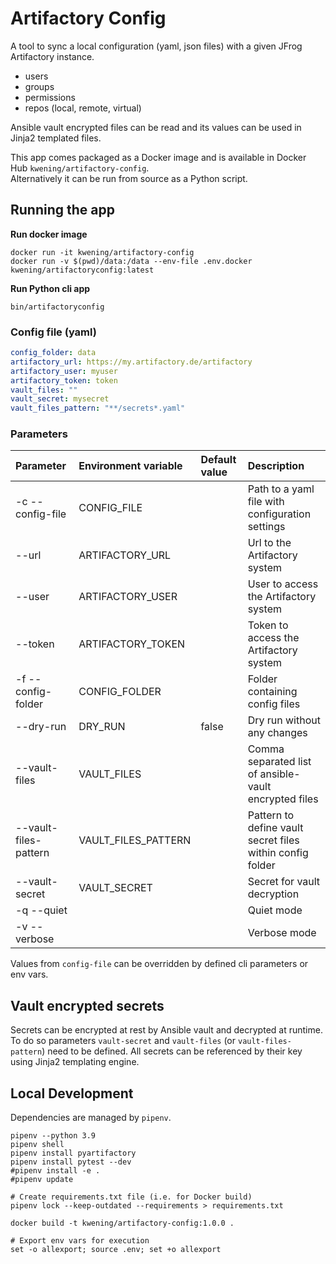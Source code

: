 # Artifactory Config

A tool to sync a local configuration (yaml, json files) with a given JFrog
Artifactory instance.

* users
* groups
* permissions
* repos (local, remote, virtual)

Ansible vault encrypted files can be read and its values can be used in Jinja2 templated files.

This app comes packaged as a Docker image and is available in Docker Hub `kwening/artifactory-config`.   
Alternatively it can be run from source as a Python script.

## Running the app

**Run docker image**

```shell
docker run -it kwening/artifactory-config
docker run -v $(pwd)/data:/data --env-file .env.docker kwening/artifactoryconfig:latest
```

**Run Python cli app**

```shell
bin/artifactoryconfig
```

### Config file (yaml)

```yaml
config_folder: data
artifactory_url: https://my.artifactory.de/artifactory
artifactory_user: myuser
artifactory_token: token
vault_files: ""
vault_secret: mysecret
vault_files_pattern: "**/secrets*.yaml"
```

### Parameters

| Parameter | Environment variable | Default value | Description |
| :--- | :--- | :--- | :--- |
| -c --config-file | CONFIG_FILE | | Path to a yaml file with configuration settings |
| --url | ARTIFACTORY_URL | | Url to the Artifactory system |
| --user | ARTIFACTORY_USER | | User to access the Artifactory system |
| --token | ARTIFACTORY_TOKEN | | Token to access the Artifactory system |
| -f --config-folder | CONFIG_FOLDER | | Folder containing config files |
| --dry-run | DRY_RUN | false | Dry run without any changes |
| --vault-files | VAULT_FILES | | Comma separated list of ansible-vault encrypted files |
| --vault-files-pattern | VAULT_FILES_PATTERN | | Pattern to define vault secret files within config folder |
| --vault-secret | VAULT_SECRET | | Secret for vault decryption |
| -q --quiet |  | | Quiet mode |
| -v --verbose |  | | Verbose mode |

Values from `config-file` can be overridden by defined cli parameters or env vars.

## Vault encrypted secrets

Secrets can be encrypted at rest by Ansible vault and decrypted at runtime.
To do so parameters `vault-secret` and `vault-files` (or `vault-files-pattern`) need to be defined.
All secrets can be referenced by their key using Jinja2 templating engine. 

## Local Development

Dependencies are managed by `pipenv`.

```shell
pipenv --python 3.9
pipenv shell
pipenv install pyartifactory
pipenv install pytest --dev
#pipenv install -e .
#pipenv update

# Create requirements.txt file (i.e. for Docker build)
pipenv lock --keep-outdated --requirements > requirements.txt

docker build -t kwening/artifactory-config:1.0.0 .
```

```shell
# Export env vars for execution
set -o allexport; source .env; set +o allexport
```
